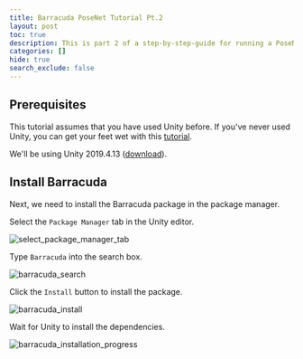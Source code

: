 ```yaml
---
title: Barracuda PoseNet Tutorial Pt.2
layout: post
toc: true
description: This is part 2 of a step-by-step-guide for running a PoseNet model with Unity's Barracuda library.
categories: []
hide: true
search_exclude: false
---
```


## Prerequisites

This tutorial assumes that you have used Unity before. If you've never used Unity, you can get your feet wet with this [tutorial](https://www.youtube.com/watch?v=OR0e-1UBEOU&list=PLB5_EOMkLx_VHKn4IISeNwhlDrb1948ZX&index=3).



We'll be using Unity 2019.4.13 ([download](unityhub://2019.4.13f1/518737b1de84)).



## Install Barracuda

 Next, we need to install the Barracuda package in the package manager.



Select the `Package Manager` tab in the Unity editor.

![select_package_manager_tab](F:\Projects\GitHub\christianjmills\images\barracuda-posenet-tutorial\select_package_manager_tab.png)



Type `Barracuda` into the search box.

![barracuda_search](F:\Projects\GitHub\christianjmills\images\barracuda-posenet-tutorial\barracuda_search.PNG)



Click the `Install` button to install the package.

![barracuda_install](F:\Projects\GitHub\christianjmills\images\barracuda-posenet-tutorial\barracuda_install.PNG)



Wait for Unity to install the dependencies.

![barracuda_installation_progress](F:\Projects\GitHub\christianjmills\images\barracuda-posenet-tutorial\barracuda_installation_progress.PNG)




